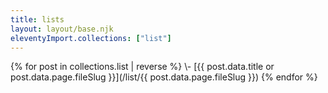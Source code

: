 ```yaml
---
title: lists
layout: layout/base.njk
eleventyImport.collections: ["list"]
---
```


<div class="pages-article">
{% for post in collections.list | reverse %}
 \- [{{ post.data.title or post.data.page.fileSlug }}](/list/{{ post.data.page.fileSlug }})
{% endfor %}
</div>